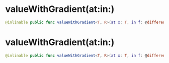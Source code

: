 # valueWithGradient(at:in:)

``` swift
@inlinable public func valueWithGradient<T, R>(at x: T, in f: @differentiable (T) -> R) -> (value: R, gradient: T.TangentVector) where R: FloatingPoint, R.TangentVector == R
```

# valueWithGradient(at:in:)

``` swift
@inlinable public func valueWithGradient<T, R>(at x: T, in f: @differentiable (T) -> Tensor<R>) -> (value: Tensor<R>, gradient: T.TangentVector) where T: Differentiable, R: TensorFlowFloatingPoint
```
